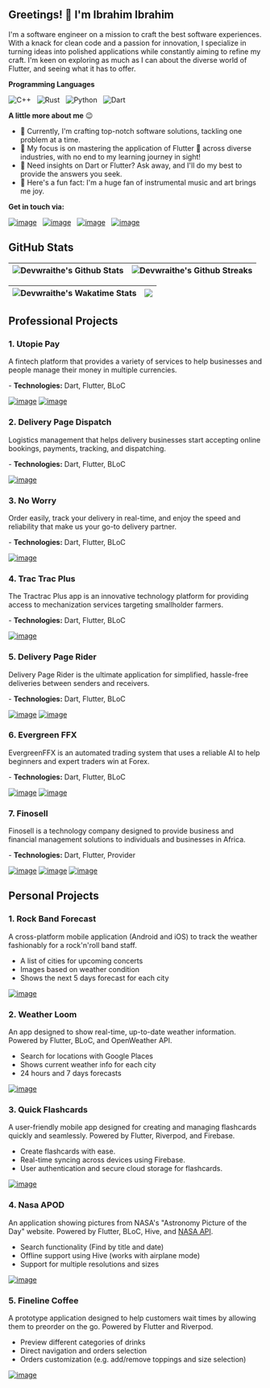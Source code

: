 ## Greetings! 👋 I'm Ibrahim Ibrahim
I'm a software engineer on a mission to craft the best software experiences. With a knack for clean code and a passion for innovation, I specialize in turning ideas into polished applications while constantly aiming to refine my craft. I'm keen on exploring as much as I can about the diverse world of Flutter, and seeing what it has to offer.

**Programming Languages**

![C++](https://img.shields.io/badge/c++-%2300599C.svg?style=for-the-badge&logo=c%2B%2B&logoColor=white) &nbsp; ![Rust](https://img.shields.io/badge/Rust-92340B?style=for-the-badge&logo=rust&logoColor=white) &nbsp; ![Python](https://img.shields.io/badge/python-3670A0?style=for-the-badge&logo=python&logoColor=ffdd54) &nbsp; ![Dart](https://img.shields.io/badge/dart-%230175C2.svg?style=for-the-badge&logo=dart&logoColor=white) 

**A little more about me** 😉

- 🔭 Currently, I'm crafting top-notch software solutions, tackling one problem at a time.
- 🌱 My focus is on mastering the application of Flutter 💙 across diverse industries, with no end to my learning journey in sight!
- 💬 Need insights on Dart or Flutter? Ask away, and I'll do my best to provide the answers you seek.
- 🎉 Here's a fun fact: I'm a huge fan of instrumental music and art brings me joy.

**Get in touch via:**

[![image](https://img.shields.io/badge/LinkedIn-0077B5?style=for-the-badge&logo=linkedin&logoColor=white)](https://www.linkedin.com/in/ibrahimaibrahim/)
&nbsp; [![image](https://img.shields.io/badge/Gmail-D14836?style=for-the-badge&logo=gmail&logoColor=white)](mailto:ibrahimibrahim851@outlook.com)
&nbsp; [![image](https://img.shields.io/badge/Twitter-1DA1F2?style=for-the-badge&logo=twitter&logoColor=white)](https://www.twitter.com/devwraithe/)
&nbsp; [![image](https://img.shields.io/badge/resume-414141?style=for-the-badge&logo=readme&logoColor=white)](https://docs.google.com/document/d/1IyJrdi5-FoQN4D_NDtth6A53qECLG_sisokLsRcBJb0/edit?usp=sharing)

## GitHub Stats
| <img align="center" src="https://github-readme-stats.vercel.app/api?username=devwraithe&count_private=true&show_icons=true&hide_title=false&theme=radical&include_all_commits=true" alt="Devwraithe's Github Stats" /> | <img align="center" src="https://github-readme-streak-stats.herokuapp.com?user=devwraithe&theme=radical&border_radius=04.5&date_format=j%20M%5B%20Y%5D" alt="Devwraithe's Github Streaks" /> |
| ------------- | ------------- |

| <img align="center" src="https://github-readme-stats.vercel.app/api/wakatime?username=devwraithe&layout=compact&theme=radical" alt="Devwraithe's Wakatime Stats" /> | <img align="center" src="https://github-readme-stats.vercel.app/api/top-langs/?username=devwraithe&langs_count=8&layout=compact&theme=radical&border_radius=04.5" /> |
| ------------- | ------------- |

## Professional Projects
### 1. Utopie Pay
A fintech platform that provides a variety of services to help businesses and people manage their money in multiple currencies.
<p>- <b>Technologies:</b> Dart, Flutter, BLoC</p> 

[![image](https://img.shields.io/badge/Android-3DDC84?style=for-the-badge&logo=android&logoColor=white)](https://play.google.com/store/apps/details?id=com.utopiepay.utopiepay)
[![image](https://img.shields.io/badge/Apple-007AFF?style=for-the-badge&logo=apple&logoColor=white)](https://apps.apple.com/ng/app/utopie-pay/id6474944225)

### 2. Delivery Page Dispatch
Logistics management that helps delivery businesses start accepting online bookings, payments, tracking, and dispatching.
<p>- <b>Technologies:</b> Dart, Flutter, BLoC</p>

[![image](https://img.shields.io/badge/Android-3DDC84?style=for-the-badge&logo=android&logoColor=white)](https://play.google.com/store/apps/details?id=com.focedia.deliverypage)

### 3. No Worry
Order easily, track your delivery in real-time, and enjoy the speed and reliability that make us your go-to delivery partner.
<p>- <b>Technologies:</b> Dart, Flutter, BLoC</p>

[![image](https://img.shields.io/badge/Android-3DDC84?style=for-the-badge&logo=android&logoColor=white)](https://play.google.com/store/apps/details?id=com.focedia.noworry)

### 4. Trac Trac Plus
The Tractrac Plus app is an innovative technology platform for providing access to mechanization services targeting smallholder farmers.
<p>- <b>Technologies:</b> Dart, Flutter, BLoC</p>

[![image](https://img.shields.io/badge/Android-3DDC84?style=for-the-badge&logo=android&logoColor=white)](https://play.google.com/store/apps/details?id=com.tractrac.trac_trac)

### 5. Delivery Page Rider
Delivery Page Rider is the ultimate application for simplified, hassle-free deliveries between senders and receivers.
<p>- <b>Technologies:</b> Dart, Flutter, BLoC</p>

[![image](https://img.shields.io/badge/Android-3DDC84?style=for-the-badge&logo=android&logoColor=white)](https://play.google.com/store/apps/details?id=com.focedia.deliverypage_rider)
[![image](https://img.shields.io/badge/Apple-007AFF?style=for-the-badge&logo=apple&logoColor=white)](https://apps.apple.com/ng/app/delivery-page-rider/id6472376758)

### 6. Evergreen FFX
EvergreenFFX is an automated trading system that uses a reliable AI to help beginners and expert traders win at Forex.
<p>- <b>Technologies:</b> Dart, Flutter, BLoC</p>

[![image](https://img.shields.io/badge/Android-3DDC84?style=for-the-badge&logo=android&logoColor=white)](https://play.google.com/store/apps/details?id=com.evergreen_ffx)
[![image](https://img.shields.io/badge/Apple-007AFF?style=for-the-badge&logo=apple&logoColor=white)](https://apps.apple.com/ng/app/delivery-page-rider/id6472376758)

### 7. Finosell
Finosell is a technology company designed to provide business and financial management solutions to individuals and businesses in Africa.
<p>- <b>Technologies:</b> Dart, Flutter, Provider</p>

[![image](https://img.shields.io/badge/Android-3DDC84?style=for-the-badge&logo=android&logoColor=white)](https://play.google.com/store/apps/details?id=com.finosell.www.finosell)
[![image](https://img.shields.io/badge/Apple-007AFF?style=for-the-badge&logo=apple&logoColor=white)](https://apps.apple.com/us/app/finosell/id1562120098)
[![image](https://img.shields.io/badge/web-ff1b2d?style=for-the-badge&logo=opera&logoColor=white)](https://finosell.com/)

## Personal Projects
### 1. Rock Band Forecast
A cross-platform mobile application (Android and iOS) to track the weather fashionably for a rock'n'roll band staff.
<ul>
<li>A list of cities for upcoming concerts</li>
<li>Images based on weather condition</li>
<li>Shows the next 5 days forecast for each city</li>
</ul>

[![image](https://img.shields.io/badge/readme.md-414141?style=for-the-badge&logo=markdown&logoColor=white)](https://github.com/devwraithe/rock_n_roll_forecast)

### 2. Weather Loom
An app designed to show real-time, up-to-date weather information. Powered by Flutter, BLoC, and OpenWeather API.
<ul>
<li>Search for locations with Google Places</li>
<li>Shows current weather info for each city</li>
<li>24 hours and 7 days forecasts</li>
</ul>

[![image](https://img.shields.io/badge/readme.md-414141?style=for-the-badge&logo=markdown&logoColor=white)](https://github.com/devwraithe/weather_loom)

### 3. Quick Flashcards
A user-friendly mobile app designed for creating and managing flashcards quickly and seamlessly. Powered by Flutter, Riverpod, and Firebase.
<ul>
<li>Create flashcards with ease.</li>
<li>Real-time syncing across devices using Firebase.</li>
<li>User authentication and secure cloud storage for flashcards.</li>
</ul>

[![image](https://img.shields.io/badge/readme.md-414141?style=for-the-badge&logo=markdown&logoColor=white)](https://github.com/devwraithe/quick-flashcards)

### 4. Nasa APOD
An application showing pictures from NASA's "Astronomy Picture of the Day" website. Powered by Flutter, BLoC, Hive, and <a href="https://data.nasa.gov/Space-Science/Astronomy-Picture-of-the-Day-API/ez2w-t8ua">NASA API</a>.
<ul>
<li>Search functionality (Find by title and date)</li>
<li>Offline support using Hive (works with airplane mode)</li>
<li>Support for multiple resolutions and sizes</li>
</ul>

[![image](https://img.shields.io/badge/readme.md-414141?style=for-the-badge&logo=markdown&logoColor=white)](https://github.com/devwraithe/nasa_apod)

### 5. Fineline Coffee
A prototype application designed to help customers wait times by allowing them to preorder on the go. Powered by Flutter and Riverpod.
<ul>
<li>Preview different categories of drinks</li>
<li>Direct navigation and orders selection</li>
<li>Orders customization (e.g. add/remove toppings and size selection)</li>
</ul>

[![image](https://img.shields.io/badge/readme.md-414141?style=for-the-badge&logo=markdown&logoColor=white)](https://github.com/devwraithe/fineline_coffee)
